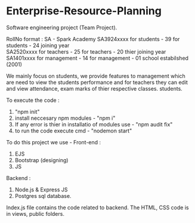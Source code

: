 # Enterprise-Resource-Planning
Software engineering project (Team Project).

RollNo format : 
    SA - Spark Academy
    SA3924xxxx for students
     - 39 for students
     - 24 joining year    
    SA2520xxxx for teachers
     - 25 for teachers
     - 20 thier joining year
    SA1401xxxx for management
     - 14 for management
     - 01 school estabilshed (2001)



We mainly focus on students, we provide features to management which are need to view the students performance and for teachers they can edit and view attendance, exam marks of thier respective classes. students.

To execute the code :
1. "npm init"
2. install neccesary npm modules - "npm i"
3. If any error is thier in installatio of modules use - "npm audit fix"
4. to run the code execute cmd - "nodemon start"


To do this project we use -
Front-end :
1. EJS
2. Bootstrap (designing)
3. JS

Backend : 
1. Node.js & Express JS
2. Postgres sql database.


Index.js file contains the code related to backend. The HTML, CSS code is in views, public folders.
